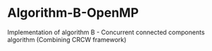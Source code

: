 # Algorithm-B-OpenMP
Implementation of algorithm B - Concurrent connected components algorithm (Combining CRCW framework)
